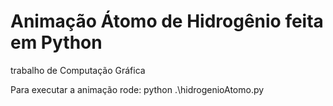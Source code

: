 # Animação Átomo de Hidrogênio feita em Python
trabalho de Computação Gráfica

Para executar a animação rode: python .\hidrogenioAtomo.py

